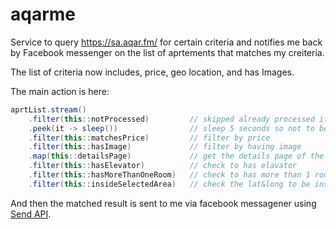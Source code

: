 # aqarme

Service to query https://sa.aqar.fm/ for certain criteria and notifies me back by Facebook messenger on the list of aprtements 
that matches my creiteria.


The list of criteria now includes, price, geo location, and has Images.

The main action is here:

```java
aprtList.stream()
	.filter(this::notProcessed)         // skipped already processed items
	.peek(it -> sleep())                // sleep 5 seconds so not to be blocked by aqar.fm
	.filter(this::matchesPrice)         // filter by price
	.filter(this::hasImage)             // filter by having image
	.map(this::detailsPage)             // get the details page of the advertise
	.filter(this::hasElevator)          // check to has elavator
	.filter(this::hasMoreThanOneRoom)   // check to has more than 1 room
	.filter(this::insideSelectedArea)   // check the lat&long to be inside the selected area on map
```

And then the matched result is sent to me via facebook messagener using [Send API](https://developers.facebook.com/docs/messenger-platform/send-api-reference).
